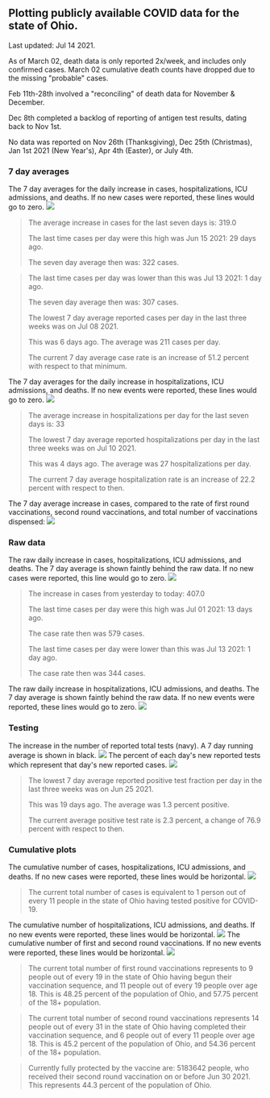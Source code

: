 ## Plotting publicly available COVID data for the state of Ohio. 

Last updated: Jul 14 2021. 

As of March 02, death data is only reported 2x/week, and includes only confirmed cases. March 02 cumulative death counts have dropped due to the missing "probable" cases.

Feb 11th-28th involved a "reconciling" of death data for November & December.

Dec 8th completed a backlog of reporting of antigen test results, dating back to Nov 1st.

No data was reported on Nov 26th (Thanksgiving), Dec 25th (Christmas), Jan 1st 2021 (New Year's), Apr 4th (Easter), or July 4th.
### 7 day averages
The 7 day averages for the daily increase in cases, hospitalizations, ICU admissions, and deaths. If no new cases were reported, these lines would go to zero.
![](7dayaverage_cases.png)

>The average increase in cases for the last seven days is: 319.0
>
>The last time cases per day were this high was Jun 15 2021: 29 days ago.
>
>The seven day average then was: 322 cases.

>
>The last time cases per day was lower than this was Jul 13 2021: 1 day ago.
>
>The seven day average then was: 307 cases.
>
>The lowest 7 day average reported cases per day in the last three weeks was on Jul 08 2021.
>
>This was 6 days ago. The average was 211 cases per day.
>
>The current 7 day average case rate is an increase of 51.2 percent with respect to that minimum.

The 7 day averages for the daily increase in hospitalizations, ICU admissions, and deaths. If no new events were reported, these lines would go to zero.
![](7dayaverage_hospital.png)

>The average increase in hospitalizations per day for the last seven days is: 33
>
>The lowest 7 day average reported hospitalizations per day in the last three weeks was on Jul 10 2021.
>
>This was 4 days ago. The average was 27 hospitalizations per day.
>
>The current 7 day average hospitalization rate is an increase of 22.2 percent with respect to then.

The 7 day average increase in cases, compared to the rate of first round vaccinations, second round vaccinations, and total number of vaccinations dispensed:
![](DailyVaccinationsCases.png)

### Raw data
The raw daily increase in cases, hospitalizations, ICU admissions, and deaths. The 7 day average is shown faintly behind the raw data. If no new cases were reported, this line would go to zero.
![](DailyCases.png)

>The increase in cases from yesterday to today: 407.0 
>
>The last time cases per day were this high was Jul 01 2021: 13 days ago. 
>
>The case rate then was 579 cases.
>
>The last time cases per day were lower than this was Jul 13 2021: 1 day ago. 
>
>The case rate then was 344 cases.

The raw daily increase in hospitalizations, ICU admissions, and deaths. The 7 day average is shown faintly behind the raw data. If no new events were reported, these lines would go to zero.
![](DailyHospitalizations.png)

### Testing

The increase in the number of reported total tests (navy). A 7 day running average is shown in black.
![](DailyTests.png)
The percent of each day's new reported tests which represent that day's new reported cases.
![](percentpositive_tests.png)

>The lowest 7 day average reported positive test fraction per day in the last three weeks was on Jun 25 2021.
>
>This was 19 days ago. The average was 1.3 percent positive. 
>
>The current average positive test rate is 2.3 percent, a change of 76.9 percent with respect to then. 

### Cumulative plots
The cumulative number of cases, hospitalizations, ICU admissions, and deaths. If no new cases were reported, these lines would be horizontal.
![](Cases.png)

>The current total number of cases is equivalent to 1 person out of every 11 people in the state of Ohio having tested positive for COVID-19.

The cumulative number of hospitalizations, ICU admissions, and deaths. If no new events were reported, these lines would be horizontal.
![](Hospitalizations.png)
The cumulative number of first and second round vaccinations. If no new events were reported, these lines would be horizontal.
![](Vaccinations.png)

>The current total number of first round vaccinations represents to 9 people out of every 19 in the state of Ohio having begun their vaccination sequence, and 11 people out of every 19 people over age 18.
 >This is 48.25 percent of the population of Ohio, and 57.75 percent of the 18+ population.

>The current total number of second round vaccinations represents 14 people out of every 31 in the state of Ohio having completed their vaccination sequence, and 6 people out of every 11 people over age 18. 
>This is 45.2 percent of the population of Ohio, and 54.36 percent of the 18+ population.

>Currently fully protected by the vaccine are: 5183642 people, who received their second round vaccination on or before Jun 30 2021.
>This represents 44.3 percent of the population of Ohio.

